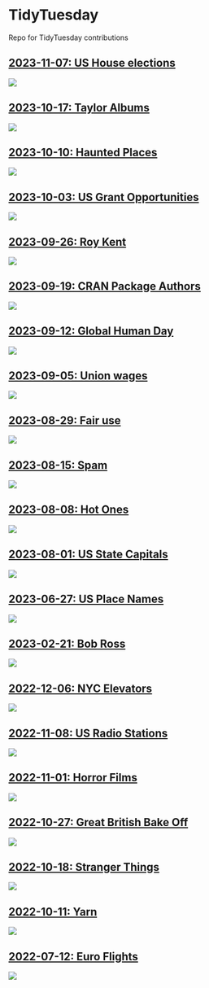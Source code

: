 # TidyTuesday

Repo for TidyTuesday contributions

## [2023-11-07: US House elections](https://github.com/borstell/tidytuesday/tree/main/2023/2023-11-07/)
![](https://github.com/borstell/tidytuesday/blob/main/2023/2023-11-07/us_house.jpg)

## [2023-10-17: Taylor Albums](https://github.com/borstell/tidytuesday/tree/main/2023/2023-10-17/)
![](https://github.com/borstell/tidytuesday/blob/main/2023/2023-10-17/taylor_albums.jpg)

## [2023-10-10: Haunted Places](https://github.com/borstell/tidytuesday/tree/main/2023/2023-10-10/)
![](https://github.com/borstell/tidytuesday/blob/main/2023/2023-10-10/haunted_places.jpg)

## [2023-10-03: US Grant Opportunities](https://github.com/borstell/tidytuesday/tree/main/2023/2023-10-03/)
![](https://github.com/borstell/tidytuesday/blob/main/2023/2023-10-03/us_grants.jpg)

## [2023-09-26: Roy Kent](https://github.com/borstell/tidytuesday/tree/main/2023/2023-09-26/)
![](https://github.com/borstell/tidytuesday/blob/main/2023/2023-09-26/ted_lasso.jpg)

## [2023-09-19: CRAN Package Authors](https://github.com/borstell/tidytuesday/tree/main/2023/2023-09-19/)
![](https://github.com/borstell/tidytuesday/blob/main/2023/2023-09-19/cran_authors.jpg)

## [2023-09-12: Global Human Day](https://github.com/borstell/tidytuesday/tree/main/2023/2023-09-12/)
![](https://github.com/borstell/tidytuesday/blob/main/2023/2023-09-12/global_human_day.jpg)

## [2023-09-05: Union wages](https://github.com/borstell/tidytuesday/tree/main/2023/2023-09-05/)
![](https://github.com/borstell/tidytuesday/blob/main/2023/2023-09-05/union.jpg)

## [2023-08-29: Fair use](https://github.com/borstell/tidytuesday/tree/main/2023/2023-08-29/)
![](https://github.com/borstell/tidytuesday/blob/main/2023/2023-08-29/fair_use.jpg)

## [2023-08-15: Spam](https://github.com/borstell/tidytuesday/tree/main/2023/2023-08-15/)
![](https://github.com/borstell/tidytuesday/blob/main/2023/2023-08-15/tidy_spam.jpg)

## [2023-08-08: Hot Ones](https://github.com/borstell/tidytuesday/tree/main/2023/2023-08-08/)
![](https://github.com/borstell/tidytuesday/blob/main/2023/2023-08-08/hot_ones.jpg)

## [2023-08-01: US State Capitals](https://github.com/borstell/tidytuesday/tree/main/2023/2023-08-01/)
![](https://github.com/borstell/tidytuesday/blob/main/2023/2023-08-01/us_state_capitals.jpg)

## [2023-06-27: US Place Names](https://github.com/borstell/tidytuesday/tree/main/2023/2023-06-27/)
![](https://github.com/borstell/tidytuesday/blob/main/2023/2023-06-27/us_place_map.png)

## [2023-02-21: Bob Ross](https://github.com/borstell/tidytuesday/tree/main/2023/2023-02-21/)
![](https://github.com/borstell/tidytuesday/blob/main/2023/2023-02-21/bobross.png)

## [2022-12-06: NYC Elevators](https://github.com/borstell/tidytuesday/tree/main/2022/2022-12-06/)
![](https://github.com/borstell/tidytuesday/blob/main/2022/2022-12-06/nyc_skyline.png)

## [2022-11-08: US Radio Stations](https://github.com/borstell/tidytuesday/tree/main/2022/2022-11-08/)
![](https://github.com/borstell/tidytuesday/blob/main/2022/2022-11-08/radio.jpg)

## [2022-11-01: Horror Films](https://github.com/borstell/tidytuesday/tree/main/2022/2022-11-01/)
![](https://github.com/borstell/tidytuesday/blob/main/2022/2022-11-01/poster_2x2.jpg)

## [2022-10-27: Great British Bake Off](https://github.com/borstell/tidytuesday/tree/main/2022/2022-10-27/)
![](https://github.com/borstell/tidytuesday/blob/main/2022/2022-10-27/gbbo.jpg)

## [2022-10-18: Stranger Things](https://github.com/borstell/tidytuesday/tree/main/2022/2022-10-18/)
![](https://github.com/borstell/tidytuesday/blob/main/2022/2022-10-18/stranger_ings.jpg)

## [2022-10-11: Yarn](https://github.com/borstell/tidytuesday/tree/main/2022/2022-10-11/)
![](https://github.com/borstell/tidytuesday/blob/main/2022/2022-10-11/yarn.jpg)

## [2022-07-12: Euro Flights](https://github.com/borstell/tidytuesday/tree/main/2022/2022-07-12/)
![](https://github.com/borstell/tidytuesday/blob/main/2022/2022-07-12/euroflights.jpg)
